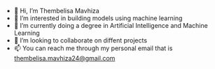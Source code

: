 - 👋 Hi, I’m Thembelisa Mavhiza
- 👀 I’m interested in building models using machine learning
- 🌱 I’m currently doing a degree in Artificial Intelligence and Machine Learning
- 💞️ I’m looking to collaborate on diffent projects 
- 📫 You can reach me through my personal email that is thembelisa.mavhiza24@gmail.com

<!---
lisaht/lisaht is a ✨ special ✨ repository because its `README.md` (this file) appears on your GitHub profile.
You can click the Preview link to take a look at your changes.
--->
